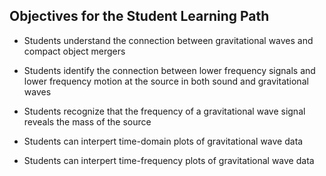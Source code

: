 
## Objectives for the Student Learning Path

 * Students understand the connection between gravitational waves
   and compact object mergers
   
 * Students identify the connection between lower frequency signals
   and lower frequency motion at the source in both sound and
   gravitational waves

 * Students recognize that the frequency of a gravitational wave signal
   reveals the mass of the source

 * Students can interpert time-domain plots of gravitational wave data

 * Students can interpert time-frequency plots of gravitational wave data


